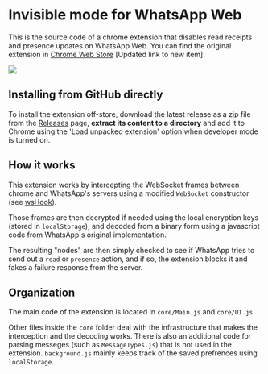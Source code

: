 # Invisible mode for WhatsApp Web
This is the source code of a chrome extension that disables read receipts and presence updates on WhatsApp Web.
You can find the original extension in [Chrome Web Store](https://chrome.google.com/webstore/detail/waincognito/alhmbbnlcggfcjjfihglopfopcbigmil) [Updated link to new item].

<img src="https://raw.githubusercontent.com/tomer8007/whatsapp-web-incognito/master/promotion-transperent.png" >

## Installing from GitHub directly
To install the extension off-store, download the latest release as a zip file from the [Releases](https://github.com/tomer8007/whats-incognito/releases) page, 
**extract its content to a directory** and add it to Chrome using the 'Load unpacked extension' option when developer mode is turned on.

## How it works
This extension works by intercepting the WebSocket frames between chrome and WhatsApp's servers using a modified `WebSocket` constructor (see [wsHook](https://github.com/skepticfx/wshook)). 

Those frames are then decrypted if needed using the local encryption keys (stored in `localStorage`), and decoded from a binary form using a javascript code from WhatsApp's original implementation. 

The resulting "nodes" are then simply checked to see if WhatsApp tries to send out a `read`  or `presence` action, and if so, the extension blocks it and fakes a failure response from the server.
## Organization
The main code of the extension is located in `core/Main.js` and `core/UI.js`. 

Other files inside the `core` folder deal with the infrastructure that makes the interception and the decoding works. There is also an additional code for parsing messeges (such as `MessageTypes.js`) that is not used in the extension.
`background.js` mainly keeps track of the saved prefrences using `localStorage`.

